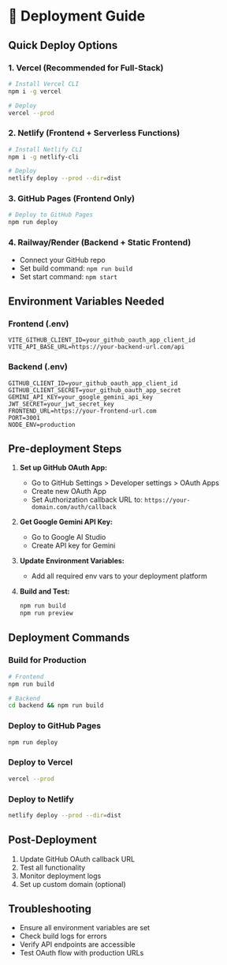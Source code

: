 # 🚀 Deployment Guide

## Quick Deploy Options

### 1. **Vercel (Recommended for Full-Stack)**
```bash
# Install Vercel CLI
npm i -g vercel

# Deploy
vercel --prod
```

### 2. **Netlify (Frontend + Serverless Functions)**
```bash
# Install Netlify CLI
npm i -g netlify-cli

# Deploy
netlify deploy --prod --dir=dist
```

### 3. **GitHub Pages (Frontend Only)**
```bash
# Deploy to GitHub Pages
npm run deploy
```

### 4. **Railway/Render (Backend + Static Frontend)**
- Connect your GitHub repo
- Set build command: `npm run build`
- Set start command: `npm start`

## Environment Variables Needed

### Frontend (.env)
```
VITE_GITHUB_CLIENT_ID=your_github_oauth_app_client_id
VITE_API_BASE_URL=https://your-backend-url.com/api
```

### Backend (.env)
```
GITHUB_CLIENT_ID=your_github_oauth_app_client_id
GITHUB_CLIENT_SECRET=your_github_oauth_app_secret
GEMINI_API_KEY=your_google_gemini_api_key
JWT_SECRET=your_jwt_secret_key
FRONTEND_URL=https://your-frontend-url.com
PORT=3001
NODE_ENV=production
```

## Pre-deployment Steps

1. **Set up GitHub OAuth App:**
   - Go to GitHub Settings > Developer settings > OAuth Apps
   - Create new OAuth App
   - Set Authorization callback URL to: `https://your-domain.com/auth/callback`

2. **Get Google Gemini API Key:**
   - Go to Google AI Studio
   - Create API key for Gemini

3. **Update Environment Variables:**
   - Add all required env vars to your deployment platform

4. **Build and Test:**
   ```bash
   npm run build
   npm run preview
   ```

## Deployment Commands

### Build for Production
```bash
# Frontend
npm run build

# Backend
cd backend && npm run build
```

### Deploy to GitHub Pages
```bash
npm run deploy
```

### Deploy to Vercel
```bash
vercel --prod
```

### Deploy to Netlify
```bash
netlify deploy --prod --dir=dist
```

## Post-Deployment

1. Update GitHub OAuth callback URL
2. Test all functionality
3. Monitor deployment logs
4. Set up custom domain (optional)

## Troubleshooting

- Ensure all environment variables are set
- Check build logs for errors
- Verify API endpoints are accessible
- Test OAuth flow with production URLs
